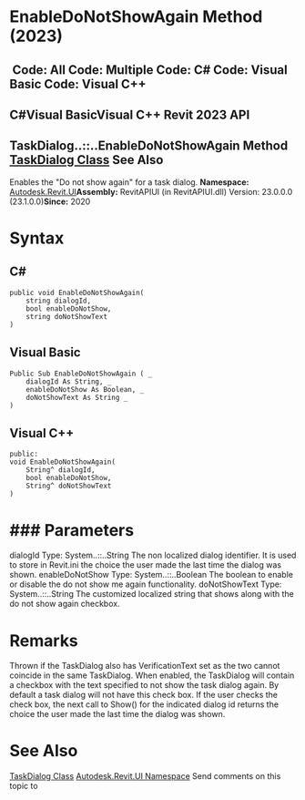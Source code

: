 # EnableDoNotShowAgain Method (2023)

﻿
 Code: All Code: Multiple Code: C# Code: Visual Basic Code: Visual C++   
---  
C#Visual BasicVisual C++
Revit 2023 API  
---  
TaskDialog..::..EnableDoNotShowAgain Method   
[TaskDialog Class](853afb57-7455-a636-9881-61a391118c16.md "TaskDialog Class") See Also  
---  
Enables the "Do not show again" for a task dialog.
**Namespace:** [Autodesk.Revit.UI](e86fd90a-8957-02a6-da7f-ced248966e3e.md "Autodesk.Revit.UI Namespace")**Assembly:** RevitAPIUI (in RevitAPIUI.dll) Version: 23.0.0.0 (23.1.0.0)**Since:** 2020
# Syntax
C#  
---  
```text
public void EnableDoNotShowAgain(
	string dialogId,
	bool enableDoNotShow,
	string doNotShowText
)
```
  
Visual Basic  
---  
```text
Public Sub EnableDoNotShowAgain ( _
	dialogId As String, _
	enableDoNotShow As Boolean, _
	doNotShowText As String _
)
```
  
Visual C++  
---  
```text
public:
void EnableDoNotShowAgain(
	String^ dialogId, 
	bool enableDoNotShow, 
	String^ doNotShowText
)
```
  
# ### Parameters
dialogId
    Type: System..::..String The non localized dialog identifier. It is used to store in Revit.ini the choice the user made the last time the dialog was shown. 
enableDoNotShow
    Type: System..::..Boolean The boolean to enable or disable the do not show me again functionality. 
doNotShowText
    Type: System..::..String The customized localized string that shows along with the do not show again checkbox. 
# Remarks
Thrown if the TaskDialog also has VerificationText set as the two cannot coincide in the same TaskDialog. 
When enabled, the TaskDialog will contain a checkbox with the text specified to not show the task dialog again.
By default a task dialog will not have this check box.
If the user checks the check box, the next call to Show() for the indicated dialog id returns the choice the user made the last time the dialog was shown.
# See Also
[TaskDialog Class](853afb57-7455-a636-9881-61a391118c16.md "TaskDialog Class")
[Autodesk.Revit.UI Namespace](e86fd90a-8957-02a6-da7f-ced248966e3e.md "Autodesk.Revit.UI Namespace")
Send comments on this topic to 